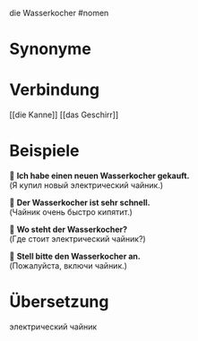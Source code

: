 die Wasserkocher
#nomen
# Synonyme

# Verbindung 
[[die Kanne]]
[[das Geschirr]]
# Beispiele
🔹 **Ich habe einen neuen Wasserkocher gekauft.**  
(Я купил новый электрический чайник.)

🔹 **Der Wasserkocher ist sehr schnell.**  
(Чайник очень быстро кипятит.)

🔹 **Wo steht der Wasserkocher?**  
(Где стоит электрический чайник?)

🔹 **Stell bitte den Wasserkocher an.**  
(Пожалуйста, включи чайник.)
# Übersetzung
электрический чайник